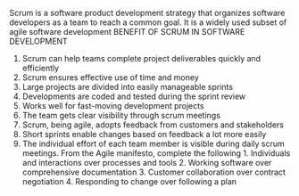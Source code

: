 Scrum is a software product development strategy that organizes software developers as a team to reach a common goal. It is a widely used subset of agile software development BENEFIT OF SCRUM IN SOFTWARE DEVELOPMENT

1. Scrum can help teams complete project deliverables quickly and efficiently
2. Scrum ensures effective use of time and money
3. Large projects are divided into easily manageable sprints
4. Developments are coded and tested during the sprint review
5. Works well for fast-moving development projects
6. The team gets clear visibility through scrum meetings
7. Scrum, being agile, adopts feedback from customers and stakeholders
8. Short sprints enable changes based on feedback a lot more easily
9. The individual effort of each team member is visible during daily scrum meetings.  From the Agile manifesto, complete the following 1. Individuals and interactions over processes and tools 2. Working software over comprehensive documentation 3. Customer collaboration over contract negotiation 4. Responding to change over following a plan
